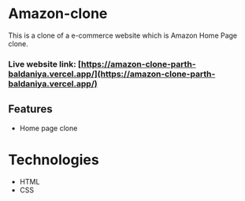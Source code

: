 # Amazon-clone

This is a clone of a e-commerce website which is Amazon Home Page clone.

### Live website link: [https://amazon-clone-parth-baldaniya.vercel.app/](https://amazon-clone-parth-baldaniya.vercel.app/)

## Features

- Home page clone

# Technologies

- HTML
- CSS
